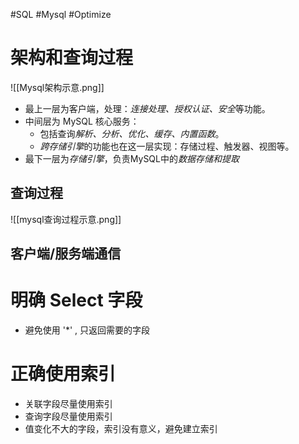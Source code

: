 #SQL #Mysql #Optimize

# 架构和查询过程
![[Mysql架构示意.png]]

- 最上一层为客户端，处理：*连接处理、授权认证、安全*等功能。
- 中间层为 MySQL 核心服务：
	- 包括查询*解析、分析、优化、缓存、内置函数*。
	- *跨存储引擎*的功能也在这一层实现：存储过程、触发器、视图等。
- 最下一层为*存储引擎*，负责MySQL中的*数据存储和提取*

## 查询过程
![[mysql查询过程示意.png]]

## 客户端/服务端通信



# 明确 Select 字段
- 避免使用 '\*' , 只返回需要的字段


# 正确使用索引
- 关联字段尽量使用索引
- 查询字段尽量使用索引
- 值变化不大的字段，索引没有意义，避免建立索引